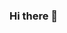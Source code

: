 ### Hi there 👋

<!--
**AntonioSTO/AntonioSTO** is a ✨ _special_ ✨ repository because its `README.md` (this file) appears on your GitHub profile.

# 👋 Hello! Welcome to my Github profile.
## My name is Antônio Sant'Ana!

- 🔭 Atualmente estou trabalhando em no PET Elétrica Ufes
- 🌱 Atualmente estou aprendendo visão computacional e aprendizado de máquina para interação com hardware

## Tecnologias

<img src="https://cdn.jsdelivr.net/gh/devicons/devicon/icons/c/c-original.svg" width="40" height="40"/> <img src="https://cdn.jsdelivr.net/gh/devicons/devicon/icons/css3/css3-original.svg" width="40" height="40"/>
          

          
